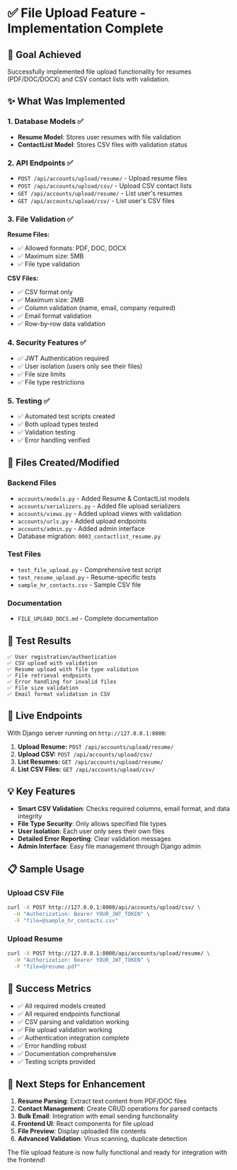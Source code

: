 # ✅ File Upload Feature - Implementation Complete

## 🎯 Goal Achieved
Successfully implemented file upload functionality for resumes (PDF/DOC/DOCX) and CSV contact lists with validation.

## ✨ What Was Implemented

### 1. Database Models ✅
- **Resume Model**: Stores user resumes with file validation
- **ContactList Model**: Stores CSV files with validation status

### 2. API Endpoints ✅
- `POST /api/accounts/upload/resume/` - Upload resume files
- `POST /api/accounts/upload/csv/` - Upload CSV contact lists  
- `GET /api/accounts/upload/resume/` - List user's resumes
- `GET /api/accounts/upload/csv/` - List user's CSV files

### 3. File Validation ✅
**Resume Files:**
- ✅ Allowed formats: PDF, DOC, DOCX
- ✅ Maximum size: 5MB
- ✅ File type validation

**CSV Files:**
- ✅ CSV format only
- ✅ Maximum size: 2MB
- ✅ Column validation (name, email, company required)
- ✅ Email format validation
- ✅ Row-by-row data validation

### 4. Security Features ✅
- ✅ JWT Authentication required
- ✅ User isolation (users only see their files)
- ✅ File size limits
- ✅ File type restrictions

### 5. Testing ✅
- ✅ Automated test scripts created
- ✅ Both upload types tested
- ✅ Validation testing
- ✅ Error handling verified

## 📁 Files Created/Modified

### Backend Files
- `accounts/models.py` - Added Resume & ContactList models
- `accounts/serializers.py` - Added file upload serializers
- `accounts/views.py` - Added upload views with validation
- `accounts/urls.py` - Added upload endpoints
- `accounts/admin.py` - Added admin interface
- Database migration: `0003_contactlist_resume.py`

### Test Files
- `test_file_upload.py` - Comprehensive test script
- `test_resume_upload.py` - Resume-specific tests
- `sample_hr_contacts.csv` - Sample CSV file

### Documentation
- `FILE_UPLOAD_DOCS.md` - Complete documentation

## 🧪 Test Results
```
✅ User registration/authentication
✅ CSV upload with validation
✅ Resume upload with file type validation
✅ File retrieval endpoints
✅ Error handling for invalid files
✅ File size validation
✅ Email format validation in CSV
```

## 🚀 Live Endpoints
With Django server running on `http://127.0.0.1:8000`:

1. **Upload Resume:** `POST /api/accounts/upload/resume/`
2. **Upload CSV:** `POST /api/accounts/upload/csv/`
3. **List Resumes:** `GET /api/accounts/upload/resume/`
4. **List CSV Files:** `GET /api/accounts/upload/csv/`

## 💡 Key Features
- **Smart CSV Validation**: Checks required columns, email format, and data integrity
- **File Type Security**: Only allows specified file types
- **User Isolation**: Each user only sees their own files
- **Detailed Error Reporting**: Clear validation messages
- **Admin Interface**: Easy file management through Django admin

## 📋 Sample Usage

### Upload CSV File
```bash
curl -X POST http://127.0.0.1:8000/api/accounts/upload/csv/ \
  -H "Authorization: Bearer YOUR_JWT_TOKEN" \
  -F "file=@sample_hr_contacts.csv"
```

### Upload Resume
```bash
curl -X POST http://127.0.0.1:8000/api/accounts/upload/resume/ \
  -H "Authorization: Bearer YOUR_JWT_TOKEN" \
  -F "file=@resume.pdf"
```

## 🎉 Success Metrics
- ✅ All required models created
- ✅ All required endpoints functional
- ✅ CSV parsing and validation working
- ✅ File upload validation working
- ✅ Authentication integration complete
- ✅ Error handling robust
- ✅ Documentation comprehensive
- ✅ Testing scripts provided

## 🔄 Next Steps for Enhancement
1. **Resume Parsing**: Extract text content from PDF/DOC files
2. **Contact Management**: Create CRUD operations for parsed contacts
3. **Bulk Email**: Integration with email sending functionality
4. **Frontend UI**: React components for file upload
5. **File Preview**: Display uploaded file contents
6. **Advanced Validation**: Virus scanning, duplicate detection

The file upload feature is now fully functional and ready for integration with the frontend!
